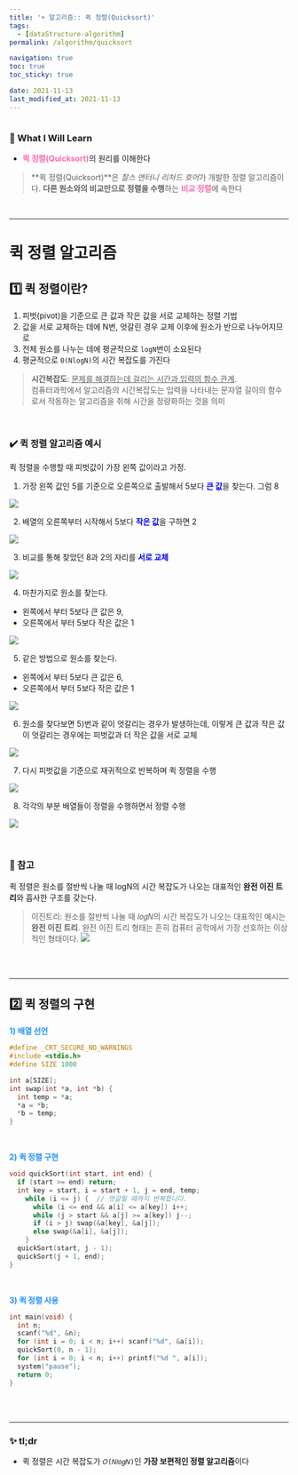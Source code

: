 ```yaml
---
title: '☀️ 알고리즘:: 퀵 정렬(Quicksort)'
tags:
  - [dataStructure-algorithm]
permalink: /algorithm/quicksort

navigation: true
toc: true
toc_sticky: true

date: 2021-11-13
last_modified_at: 2021-11-13
---
```


![]()

### 🚀 What I Will Learn

- <span style="color:hotpink">**퀵 정렬(Quicksort)**</span>의 원리를 이해한다

>**퀵 정렬(Quicksort)**은 *찰스 앤터니 리처드 호어*가 개발한 정렬 알고리즘이다. **다른 원소와의 비교만으로 정렬을 수행**하는 <span style="color:hotpink">**비교 정렬**</span>에 속한다

<br />

---

# 퀵 정렬 알고리즘

## 1️⃣ 퀵 정렬이란?

1) 피벗(pivot)을 기준으로 큰 값과 작은 값을 서로 교체하는 정렬 기법
2) 값을 서로 교체하는 데에 N번, 엇갈린 경우 교체 이후에 원소가 반으로 나누어지므로
3) 전체 원소를 나누는 데에 평균적으로 `logN`번이 소요된다
4) 평균적으로 `0(NlogN)`의 시간 복잡도를 가진다

>**시간복잡도**: <u>문제를 해결하는데 걸리는 시간과 입력의 함수 관계</u>. <br /> 컴퓨터과학에서 알고리즘의 시간복잡도는 입력을 나타내는 문자열 길이의 함수로서 작동하는 알고리즘을 취해 시간을 정량화하는 것을 의미

<br />

### ✔️ 퀵 정렬 알고리즘 예시 

퀵 정렬을 수행할 때 피벗값이 가장 왼쪽 값이라고 가정.

1) 가장 왼쪽 값인 5를 기준으로 오른쪽으로 출발해서 5보다 <span style="color:blue">**큰 값**</span>을 찾는다. 그럼 8

![](https://images.velog.io/images/april_5/post/bd2b9098-f88d-495e-a3ea-54bc1bb1349a/image.png)

2) 배열의 오른쪽부터 시작해서 5보다 <span style="color:blue">**작은 값**</span>을 구하면 2

![](https://images.velog.io/images/april_5/post/5c5cf4d7-6fd0-408b-8862-b0c0fa33579e/image.png)

3) 비교를 통해 찾았던 8과 2의 자리를 <span style="color:blue">**서로 교체**</span>

![](https://images.velog.io/images/april_5/post/9e8464a2-890e-4a9b-acce-47c49f7e58c4/image.png)

4) 마찬가지로 원소를 찾는다. 
  - 왼쪽에서 부터 5보다 큰 값은 9, 
  - 오른쪽에서 부터 5보다 작은 값은 1

![](https://images.velog.io/images/april_5/post/59c7c1df-c368-456a-8994-7d0167c9c303/image.png)

5) 같은 방법으로 원소를 찾는다.
  - 왼쪽에서 부터 5보다 큰 값은 6,
  - 오른쪽에서 부터 5보다 작은 값은 1
  
![](https://images.velog.io/images/april_5/post/f75547ad-c443-465b-a8f1-5b387a498db9/image.png)

6) 원소를 찾다보면 5)번과 같이 엇갈리는 경우가 발생하는데, 이렇게 큰 값과 작은 값이 엇갈리는 경우에는 피벗값과 더 작은 값을 서로 교체

![](https://images.velog.io/images/april_5/post/8c4a6195-ec48-4e62-9a0d-58446af8221a/image.png)

7) 다시 피벗값을 기준으로 재귀적으로 반복하며 퀵 정렬을 수행

![](https://images.velog.io/images/april_5/post/1865427a-3f05-429f-95bd-d552230f3b37/image.png)

8) 각각의 부분 배열들이 정렬을 수행하면서 정렬 수행

![](https://images.velog.io/images/april_5/post/db5f128f-c72d-4e61-96e5-2c53a4f34c81/image.png)

<br />

### 📌 참고

퀵 정렬은 원소를 절반씩 나눌 때 logN의 시간 복잡도가 나오는 대표적인 **완전 이진 트리**와 흡사한 구조를 갖는다.

>이진트리: 원소를 절반씩 나눌 때 𝑙𝑜𝑔𝑁의 시간 복잡도가 나오는 대표적인 예시는 **완전 이진 트리**. 완전 이진 트리 형태는 흔히 컴퓨터 공학에서 가장 선호하는 이상적인 형태이다.
![](https://images.velog.io/images/april_5/post/cbd19fad-a0b4-4d70-8aa0-5e4276542299/image.png)

<br />
<br />

---

## 2️⃣ 퀵 정렬의 구현

<span style="color:dodgerblue">**1) 배열 선언**</span>

```c
#define _CRT_SECURE_NO_WARNINGS
#include <stdio.h>
#define SIZE 1000

int a[SIZE];
int swap(int *a, int *b) {
  int temp = *a;
  *a = *b;
  *b = temp;
}
```

<br />

<span style="color:dodgerblue">**2) 퀵 정렬 구현**</span>

```c
void quickSort(int start, int end) {
  if (start >= end) return;
  int key = start, i = start + 1, j = end, temp; 
    while (i <= j) {  // 엇갈릴 때까지 반복합니다.
      while (i <= end && a[i] <= a[key]) i++; 
      while (j > start && a[j] >= a[key]) j--; 
      if (i > j) swap(&a[key], &a[j]);
      else swap(&a[i], &a[j]);
    }
  quickSort(start, j - 1); 
  quickSort(j + 1, end);
}
```

<br />

<span style="color:dodgerblue">**3) 퀵 정렬 사용**</span>

```c
int main(void) {
  int n;
  scanf("%d", &n);
  for (int i = 0; i < n; i++) scanf("%d", &a[i]);
  quickSort(0, n - 1);
  for (int i = 0; i < n; i++) printf("%d ", a[i]);
  system("pause");
  return 0;
}
```

<br /><br />

---

### ✨ tl;dr

- 퀵 정렬은 시간 복잡도가 `𝑂(𝑁𝑙𝑜𝑔𝑁)`인 **가장 보편적인 정렬 알고리즘**이다





